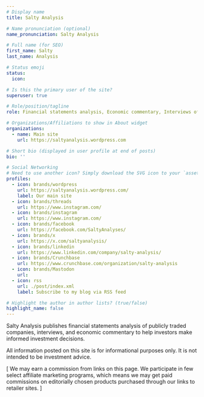 ```yaml
---
# Display name
title: Salty Analysis

# Name pronunciation (optional)
name_pronunciation: Salty Analysis

# Full name (for SEO)
first_name: Salty
last_name: Analysis

# Status emoji
status:
  icon: 

# Is this the primary user of the site?
superuser: true

# Role/position/tagline
role: Financial statements analysis, Economic commentary, Interviews of industry leaders

# Organizations/Affiliations to show in About widget
organizations:
  - name: Main site
    url: https://saltyanalysis.wordpress.com

# Short bio (displayed in user profile at end of posts)
bio: ''

# Social Networking
# Need to use another icon? Simply download the SVG icon to your `assets/media/icons/` folder.
profiles:
  - icon: brands/wordpress
    url: https://saltyanalysis.wordpress.com/
    label: Our main site
  - icon: brands/threads
    url: https://www.instagram.com/
  - icon: brands/instagram
    url: https://www.instagram.com/
  - icon: brands/facebook
    url: https://facebook.com/SaltyAnalyses/
  - icon: brands/x
    url: https://x.com/saltyanalysis/
  - icon: brands/linkedin
    url: https://www.linkedin.com/company/salty-analysis/
  - icon: brands/Crunchbase
    url: https://www.crunchbase.com/organization/salty-analysis
  - icon: brands/Mastodon
    url: 
  - icon: rss
    url: ./post/index.xml
    label: Subscribe to my blog via RSS feed

# Highlight the author in author lists? (true/false)
highlight_name: false
---
```


Salty Analysis publishes financial statements analysis of publicly traded companies, interviews, and economic commentary to help investors make informed investment decisions.

All information posted on this site is for informational purposes only. It is not intended to be investment advice.

[ We may earn a commission from links on this page. We participate in few select affiliate marketing programs, which means we may get paid commissions on editorially chosen products purchased through our links to retailer sites. ]
